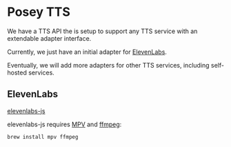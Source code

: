 # Posey TTS
We have a TTS API the is setup to support any TTS service with an extendable adapter interface.

Currently, we just have an initial adapter for [ElevenLabs](https://elevenlabs.io/).

Eventually, we will add more adapters for other TTS services, including self-hosted services.

## ElevenLabs

[elevenlabs-js](https://github.com/elevenlabs/elevenlabs-js)

elevenlabs-js requires [MPV](https://mpv.io/) and [ffmpeg](https://ffmpeg.org/):

```bash
brew install mpv ffmpeg
```